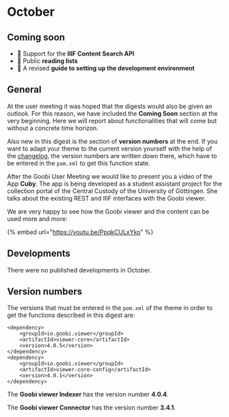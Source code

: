 # October

## Coming soon

* 🔎 Support for the **IIIF Content Search API** 
* 🔖 Public **reading lists**
* 📝 A revised **guide to setting up the development environment**

## General

At the user meeting it was hoped that the digests would also be given an outlook. For this reason, we have included the **Coming Soon** section at the very beginning. Here we will report about functionalities that will come but without a concrete time horizon. 

Also new in this digest is the section of **version numbers** at the end. If you want to adapt your theme to the current version yourself with the help of the [changelog](https://docs.intranda.com/goobi-viewer-de/8/8.2), the version numbers are written down there, which have to be entered in the `pom.xml` to get this function state. 

After the Goobi User Meeting we would like to present you a video of the App **Cuby**. The app is being developed as a student assistant project for the collection portal of the Central Custody of the University of Göttingen. She talks about the existing REST and IIIF interfaces with the Goobi viewer. 

We are very happy to see how the Goobi viewer and the content can be used more and more:

{% embed url="https://youtu.be/PpqkCULxYko" %}

## Developments

There were no published developments in October.

## Version numbers

The versions that must be entered in the `pom.xml` of the theme in order to get the functions described in this digest are:

```markup
<dependency>
    <groupId>io.goobi.viewer</groupId>
    <artifactId>viewer-core</artifactId>
    <version>4.0.5</version>
</dependency>
<dependency>
    <groupId>io.goobi.viewer</groupId>
    <artifactId>viewer-core-config</artifactId>
    <version>4.0.1</version>
</dependency>
```

The **Goobi viewer Indexer** has the version number **4.0.4**. 

The **Goobi viewer Connector** has the version number **3.4.1**.

